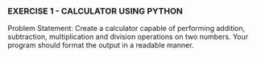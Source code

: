 <h3>EXERCISE 1 - CALCULATOR USING PYTHON</h3>
<p>Problem Statement: Create a calculator capable of performing addition, subtraction, multiplication and division operations on two numbers. Your program should format the output in a readable manner.</p>
